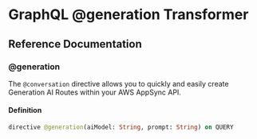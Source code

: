 # GraphQL @generation Transformer

## Reference Documentation

### @generation

The `@conversation` directive allows you to quickly and easily create Generation AI Routes within your AWS AppSync API.

#### Definition

```graphql
directive @generation(aiModel: String, prompt: String) on QUERY
```
